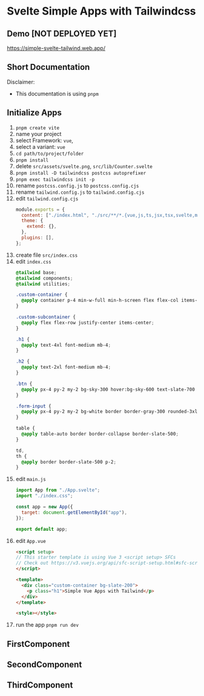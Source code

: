 # Svelte Simple Apps with Tailwindcss

## Demo [NOT DEPLOYED YET]
https://simple-svelte-tailwind.web.app/

## Short Documentation 

Disclaimer:
- This documentation is using `pnpm`

## Initialize Apps
1. `pnpm create vite`
1. name your project
1. select Framework: `vue`, 
1. select a variant: `vue`
1. `cd path/to/project/folder`
1. `pnpm install`
1. delete `src/assets/svelte.png`, `src/lib/Counter.svelte`
1. `pnpm install -D tailwindcss postcss autoprefixer`
1. `pnpm exec tailwindcss init -p`
1. rename `postcss.config.js` to `postcss.config.cjs`
1. rename `tailwind.config.js` to `tailwind.config.cjs`
1. edit `tailwind.config.cjs`
    ```js
    module.exports = {
      content: ["./index.html", "./src/**/*.{vue,js,ts,jsx,tsx,svelte,md,mdx}"],
      theme: {
        extend: {},
      },
      plugins: [],
    };
    ```
1. create file `src/index.css`
1. edit `index.css`
    ```css
    @tailwind base;
    @tailwind components;
    @tailwind utilities;

    .custom-container {
      @apply container p-4 min-w-full min-h-screen flex flex-col items-center justify-center text-center;
    }

    .custom-subcontainer {
      @apply flex flex-row justify-center items-center;
    }

    .h1 {
      @apply text-4xl font-medium mb-4;
    }

    .h2 {
      @apply text-2xl font-medium mb-4;
    }

    .btn {
      @apply px-4 py-2 my-2 bg-sky-300 hover:bg-sky-600 text-slate-700 hover:text-slate-300 font-bold rounded-3xl w-48;
    }

    .form-input {
      @apply px-4 py-2 my-2 bg-white border border-gray-300 rounded-3xl w-full;
    }

    table {
      @apply table-auto border border-collapse border-slate-500;
    }

    td,
    th {
      @apply border border-slate-500 p-2;
    }
    ```
1. edit `main.js`
    ```js
    import App from "./App.svelte";
    import "./index.css";

    const app = new App({
      target: document.getElementById("app"),
    });

    export default app;
    ```
1. edit `App.vue`
    ```html
    <script setup>
    // This starter template is using Vue 3 <script setup> SFCs
    // Check out https://v3.vuejs.org/api/sfc-script-setup.html#sfc-script-setup
    </script>

    <template>
      <div class="custom-container bg-slate-200">
        <p class="h1">Simple Vue Apps with Tailwind</p>
      </div>
    </template>

    <style></style>
    ```
1. run the app `pnpm run dev`

## FirstComponent


## SecondComponent


## ThirdComponent
